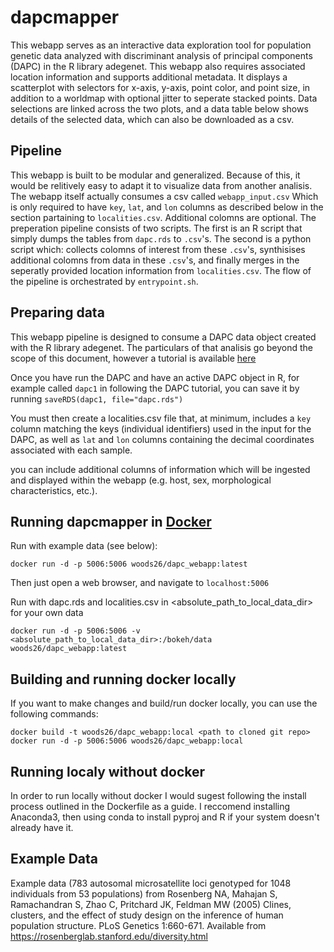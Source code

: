 dapcmapper
===========
This webapp serves as an interactive data exploration tool for population genetic data analyzed with discriminant analysis of principal components (DAPC) in the R library adegenet. This webapp also requires associated location information and supports additional metadata. It displays a scatterplot with selectors for x-axis, y-axis, point color, and point size, in addition to a worldmap with optional jitter to seperate stacked points. Data selections are linked across the two plots, and a data table below shows details of the selected data, which can also be downloaded as a csv.

Pipeline
--------
This webapp is built to be modular and generalized. Because of this, it would be relitively easy to adapt it to visualize data from another analisis. The webapp itself actually consumes a csv called `webapp_input.csv` Which is only required to have `key`, `lat`, and `lon` columns as described below in the section partaining to `localities.csv`. Additional colomns are optional. The preperation pipeline consists of two scripts. The first is an R script that simply dumps the tables from `dapc.rds` to `.csv`'s. The second is a python script which: collects colomns of interest from these `.csv`'s, synthisises additional colomns from data in these `.csv`'s, and finally merges in the seperatly provided location information from `localities.csv`. The flow of the pipeline is orchestrated by `entrypoint.sh`.

Preparing data
---------------
This webapp pipeline is designed to consume a DAPC data object created with the R library adegenet. The particulars of that analisis go beyond the scope of this document, however a tutorial is available [here](adegenet.r-forge.r-project.org/files/tutorial-dapc.pdf)

Once you have run the DAPC and have an active DAPC object in R, for example called `dapc1` in following the DAPC tutorial, you can save it by running `saveRDS(dapc1, file="dapc.rds")`

You must then create a localities.csv file that, at minimum, includes a `key` column matching the keys (individual identifiers) used in the input for the DAPC, as well as `lat` and `lon` columns containing the decimal coordinates associated with each sample.

you can include additional columns of information which will be ingested and displayed within the webapp (e.g. host, sex, morphological characteristics, etc.).

Running dapcmapper in [Docker](https://www.docker.com/)
----------------
Run with example data (see below):
```
docker run -d -p 5006:5006 woods26/dapc_webapp:latest
```
Then just open a web browser, and navigate to `localhost:5006`



Run with dapc.rds and localities.csv in <absolute_path_to_local_data_dir> for your own data
```
docker run -d -p 5006:5006 -v <absolute_path_to_local_data_dir>:/bokeh/data woods26/dapc_webapp:latest
```

Building and running docker locally
-----------------------------------
If you want to make changes and build/run docker locally, you can use the following commands:
```
docker build -t woods26/dapc_webapp:local <path to cloned git repo>
docker run -d -p 5006:5006 woods26/dapc_webapp:local
```


Running localy without docker
-----------------------------
In order to run locally without docker I would sugest following the install process outlined in the Dockerfile as a guide. I reccomend installing Anaconda3, then using conda to install pyproj and R if your system doesn't already have it.


Example Data
------------
Example data (783 autosomal microsatellite loci genotyped for 1048 individuals from 53 populations) from 
Rosenberg NA, Mahajan S, Ramachandran S, Zhao C, Pritchard JK, Feldman MW (2005) Clines, clusters, and the effect of study design on the inference of human population structure. PLoS Genetics 1:660-671.
Available from <https://rosenberglab.stanford.edu/diversity.html>
